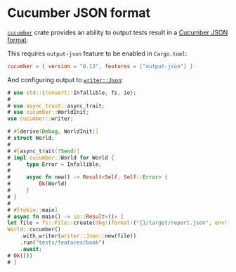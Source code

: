 Cucumber JSON format
====================

[`cucumber`] crate provides an ability to output tests result in a [Cucumber JSON format].

This requires `output-json` feature to be enabled in `Cargo.toml`:
```toml
cucumber = { version = "0.13", features = ["output-json"] }
```

And configuring output to [`writer::Json`]:
```rust
# use std::{convert::Infallible, fs, io};
# 
# use async_trait::async_trait;
# use cucumber::WorldInit;
use cucumber::writer;

# #[derive(Debug, WorldInit)]
# struct World;
# 
# #[async_trait(?Send)]
# impl cucumber::World for World {
#     type Error = Infallible;
# 
#     async fn new() -> Result<Self, Self::Error> {
#         Ok(World)
#     }
# }
#
# #[tokio::main]
# async fn main() -> io::Result<()> {
let file = fs::File::create(dbg!(format!("{}/target/report.json", env!("CARGO_MANIFEST_DIR"))))?;
World::cucumber()
    .with_writer(writer::Json::new(file))
    .run("tests/features/book")
    .await;
# Ok(())
# }
```




[`cucumber`]: https://docs.rs/cucumber
[`writer::Json`]: https://docs.rs/cucumber/*/cucumber/writer/struct.Json.html
[Cucumber JSON format]: https://github.com/cucumber/cucumber-json-schema
